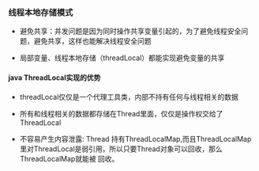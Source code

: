 ### 线程本地存储模式

- 避免共享：并发问题是因为同时操作共享变量引起的，为了避免线程安全问题，避免共享，这样也能解决线程安全问题

- 局部变量、线程本地存储（threadLocal）都能实现避免变量的共享

#### java ThreadLocal实现的优势

- threadLocal仅仅是一个代理工具类，内部不持有任何与线程相关的数据

- 所有和线程相关的数据都存储在Thread里面，仅仅是操作权交给了ThreadLocal

- 不容易产生内容泄露: Thread 持有ThreadLocalMap,而且ThreadLocalMap 里对ThreadLocal是弱引用，所以只要Thread对象可以回收，那么ThreadLocalMap就能被
回收。